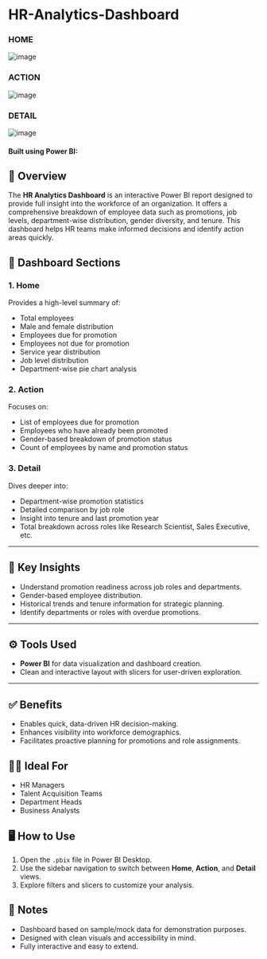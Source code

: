 # HR-Analytics-Dashboard
### HOME
![image](https://github.com/user-attachments/assets/a9431ad3-3d97-4b96-a361-a19d2a5af2d3)

### ACTION
![image](https://github.com/user-attachments/assets/8f2e7170-5a93-459c-9ecf-15d907c39af5)

### DETAIL
![image](https://github.com/user-attachments/assets/2d667a96-3547-481f-914c-17cd29ff9bda)

#### Built using Power BI:


## 📌 Overview

The **HR Analytics Dashboard** is an interactive Power BI report designed to provide full insight into the workforce of an organization. It offers a comprehensive breakdown of employee data such as promotions, job levels, department-wise distribution, gender diversity, and tenure. This dashboard helps HR teams make informed decisions and identify action areas quickly.



## 🧩 Dashboard Sections

### 1. **Home**

Provides a high-level summary of:

* Total employees
* Male and female distribution
* Employees due for promotion
* Employees not due for promotion
* Service year distribution
* Job level distribution
* Department-wise pie chart analysis

### 2. **Action**

Focuses on:

* List of employees due for promotion
* Employees who have already been promoted
* Gender-based breakdown of promotion status
* Count of employees by name and promotion status

### 3. **Detail**

Dives deeper into:

* Department-wise promotion statistics
* Detailed comparison by job role
* Insight into tenure and last promotion year
* Total breakdown across roles like Research Scientist, Sales Executive, etc.

---

## 🎯 Key Insights

* Understand promotion readiness across job roles and departments.
* Gender-based employee distribution.
* Historical trends and tenure information for strategic planning.
* Identify departments or roles with overdue promotions.

---

## ⚙️ Tools Used

* **Power BI** for data visualization and dashboard creation.
* Clean and interactive layout with slicers for user-driven exploration.

---

## ✅ Benefits

* Enables quick, data-driven HR decision-making.
* Enhances visibility into workforce demographics.
* Facilitates proactive planning for promotions and role assignments.



## 👨‍💼 Ideal For

* HR Managers
* Talent Acquisition Teams
* Department Heads
* Business Analysts



## 🖥️ How to Use

1. Open the `.pbix` file in Power BI Desktop.
2. Use the sidebar navigation to switch between **Home**, **Action**, and **Detail** views.
3. Explore filters and slicers to customize your analysis.



## 📌 Notes

* Dashboard based on sample/mock data for demonstration purposes.
* Designed with clean visuals and accessibility in mind.
* Fully interactive and easy to extend.



